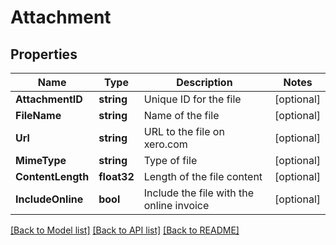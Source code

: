 # Attachment

## Properties

Name | Type | Description | Notes
------------ | ------------- | ------------- | -------------
**AttachmentID** | **string** | Unique ID for the file | [optional] 
**FileName** | **string** | Name of the file | [optional] 
**Url** | **string** | URL to the file on xero.com | [optional] 
**MimeType** | **string** | Type of file | [optional] 
**ContentLength** | **float32** | Length of the file content | [optional] 
**IncludeOnline** | **bool** | Include the file with the online invoice | [optional] 

[[Back to Model list]](../README.md#documentation-for-models) [[Back to API list]](../README.md#documentation-for-api-endpoints) [[Back to README]](../README.md)


